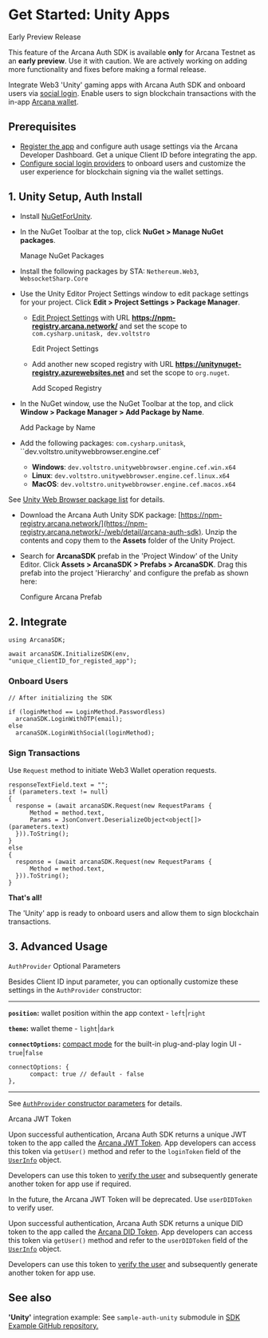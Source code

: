 # Get Started: Unity Apps

Early Preview Release

This feature of the Arcana Auth SDK is available **only** for Arcana Testnet as an **early preview**. Use it with caution. We are actively working on adding more functionality and fixes before making a formal release.

Integrate Web3 'Unity' gaming apps with Arcana Auth SDK and onboard users via [social login](../../concepts/social-login/). Enable users to sign blockchain transactions with the in-app [Arcana wallet](../../concepts/anwallet/).

## Prerequisites

- [Register the app](../../setup/config-auth/register-app/) and configure auth usage settings via the Arcana Developer Dashboard. Get a unique Client ID before integrating the app.
- [Configure social login providers](../../setup/config-auth/) to onboard users and customize the user experience for blockchain signing via the wallet settings.

## 1. Unity Setup, Auth Install

- Install [NuGetForUnity](https://github.com/GlitchEnzo/NuGetForUnity).

- In the NuGet Toolbar at the top, click **NuGet > Manage NuGet packages**.

  Manage NuGet Packages

- Install the following packages by STA: `Nethereum.Web3`, `WebsocketSharp.Core`

- Use the Unity Editor Project Settings window to edit package settings for your project. Click **Edit > Project Settings > Package Manager**.

  - [Edit Project Settings](https://docs.unity3d.com/Manual/class-PackageManager.html) with URL **https://npm-registry.arcana.network/** and set the scope to `com.cysharp.unitask, dev.voltstro`

    Edit Project Settings

  - Add another new scoped registry with URL **https://unitynuget-registry.azurewebsites.net** and set the scope to `org.nuget`.

    Add Scoped Registry

- In the NuGet window, use the NuGet Toolbar at the top, and click **Window > Package Manager > Add Package by Name**.

  Add Package by Name

- Add the following packages: `com.cysharp.unitask`, \`\`dev.voltstro.unitywebbrowser.engine.cef\`

  - **Windows**: `dev.voltstro.unitywebbrowser.engine.cef.win.x64`
  - **Linux**: `dev.voltstro.unitywebbrowser.engine.cef.linux.x64`
  - **MacOS**: `dev.voltstro.unitywebbrowser.engine.cef.macos.x64`

See [Unity Web Browser package list](https://projects.voltstro.dev/UnityWebBrowser/latest/articles/user/packages/#package-list) for details.

- Download the Arcana Auth Unity SDK package: [https://npm-registry.arcana.network/](https://npm-registry.arcana.network/-/web/detail/arcana-auth-sdk). Unzip the contents and copy them to the **Assets** folder of the Unity Project.

- Search for **ArcanaSDK** prefab in the 'Project Window' of the Unity Editor. Click **Assets > ArcanaSDK > Prefabs > ArcanaSDK**. Drag this prefab into the project 'Hierarchy' and configure the prefab as shown here:

  Configure Arcana Prefab

## 2. Integrate

```
using ArcanaSDK;

await arcanaSDK.InitializeSDK(env, "unique_clientID_for_registed_app");

```

### Onboard Users

```
// After initializing the SDK

if (loginMethod == LoginMethod.Passwordless)
  arcanaSDK.LoginWithOTP(email);
else
  arcanaSDK.LoginWithSocial(loginMethod);

```

### Sign Transactions

Use `Request` method to initiate Web3 Wallet operation requests.

```
responseTextField.text = "";
if (parameters.text != null)
{
  response = (await arcanaSDK.Request(new RequestParams {
      Method = method.text,
      Params = JsonConvert.DeserializeObject<object[]>(parameters.text)
  })).ToString();
}
else
{
  response = (await arcanaSDK.Request(new RequestParams {
      Method = method.text,
  })).ToString();
}

```

**That's all!**

The 'Unity' app is ready to onboard users and allow them to sign blockchain transactions.

## 3. Advanced Usage

`AuthProvider` Optional Parameters

Besides Client ID input parameter, you can optionally customize these settings in the `AuthProvider` constructor:

______________________________________________________________________

**`position`:** wallet position within the app context - `left`|`right`

**`theme`:** wallet theme - `light`|`dark`

**`connectOptions`:** [compact mode](../../concepts/plug-and-play-auth/#compact-modal) for the built-in plug-and-play login UI - `true`|`false`

```
connectOptions: {
      compact: true // default - false
},

```

______________________________________________________________________

See [`AuthProvider` constructor parameters](https://authsdk-ref-guide.netlify.app/interfaces/constructorparams) for details.

Arcana JWT Token

Upon successful authentication, Arcana Auth SDK returns a unique JWT token to the app called the [Arcana JWT Token](../../concepts/an-jwt-token/). App developers can access this token via `getUser()` method and refer to the `loginToken` field of the [`UserInfo`](https://authsdk-ref-guide.netlify.app/interfaces/userinfo) object.

Developers can use this token to [verify the user](../../concepts/jwt-token-validation/) and subsequently generate another token for app use if required.

In the future, the Arcana JWT Token will be deprecated. Use `userDIDToken` to verify user.

Upon successful authentication, Arcana Auth SDK returns a unique DID token to the app called the [Arcana DID Token](../../concepts/an-jwt-token/). App developers can access this token via `getUser()` method and refer to the `userDIDToken` field of the [`UserInfo`](https://authsdk-ref-guide.netlify.app/interfaces/userinfo) object.

Developers can use this token to [verify the user](../../concepts/an-did-token/#verify-did-token) and subsequently generate another token for app use.

## See also

**'Unity'** integration example: See `sample-auth-unity` submodule in [SDK Example GitHub repository.](https://github.com/arcana-network/auth-examples)
